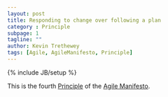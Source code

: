 ```yaml
---
layout: post
title: Responding to change over following a plan
category : Principle
subpage: 1
tagline: ""
author: Kevin Trethewey
tags: [Agile, AgileManifesto, Principle]
---
```

{% include JB/setup %}

This is the fourth [Principle](/principles.html) of the [Agile Manifesto](/archetype/AgileManifesto/).
